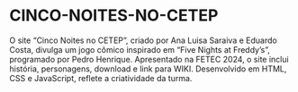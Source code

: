 # CINCO-NOITES-NO-CETEP
O site “Cinco Noites no CETEP”, criado por Ana Luisa Saraiva e Eduardo Costa, divulga um jogo cômico inspirado em “Five Nights at Freddy’s”, programado por Pedro Henrique. Apresentado na FETEC 2024, o site inclui história, personagens, download e link para WIKI. Desenvolvido em HTML, CSS e JavaScript, reflete a criatividade da turma.
